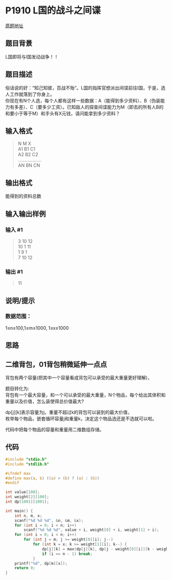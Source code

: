 # P1910 L国的战斗之间谍

[原题地址](https://www.luogu.com.cn/problem/P1910)

## 题目背景

L国即将与I国发动战争！！

## 题目描述

俗话说的好：“知己知彼，百战不殆”。L国的指挥官想派出间谍前往I国，于是，选人工作就落到了你身上。  
你现在有N个人选，每个人都有这样一些数据：A（能得到多少资料）、B（伪装能力有多差）、C（要多少工资）。已知敌人的探查间谍能力为M（即去的所有人B的和要小于等于M）和手头有X元钱，请问能拿到多少资料？

## 输入格式

> N M X  
> A1 B1 C1  
> A2 B2 C2  
> ………………  
> AN BN CN  

## 输出格式

能得到的资料总数


## 输入输出样例

### 输入 #1

> 3 10 12  
> 10 1 11  
> 1 9 1  
> 7 10 12  

### 输出 #1
> 11


## 说明/提示

### 数据范围：

1≤n≤100,1≤m≤1000, 1≤x≤1000


## 思路

## 二维背包，01背包稍微延伸一点点

背包有两个容量(把其中一个容量看成背包可以承受的最大重量更好理解)，  

题目转化为:  
背包有一个最大容量，和一个可以承受的最大重量，N个物品，每个给出其体积和重量以及价值，怎么装使得总价值最大?  

dp[j][k]表示容量为j，重量不超过k的背包可以装到的最大价值，  
枚举每个物品，嵌套循环容量j和重量k，决定这个物品选还是不选就可以啦。  

代码中把每个物品的容量和重量用二维数组存储。


## 代码

```c
#include "stdio.h"
#include "stdlib.h"

#ifndef max
#define max(a, b) ((a) > (b) ? (a) : (b))
#endif

int value[100];
int weight[2][100];
int dp[1001][1001];

int main() {
    int n, m, x;
    scanf("%d %d %d", &n, &m, &x);
    for (int i = 0; i < n; i++)
        scanf("%d %d %d", value + i, weight[0] + i, weight[1] + i);
    for (int i = 0; i < n; i++)
        for (int j = m; j >= weight[0][i]; j--)
            for (int k = x; k >= weight[1][i]; k--) {
                dp[j][k] = max(dp[j][k], dp[j - weight[0][i]][k - weight[1][i]] + value[i]);
                if (i == n - 1) break;
            }
    printf("%d", dp[m][x]);
    return 0;
}
```
